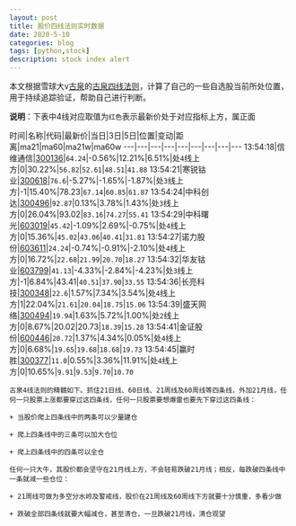 ```yaml
---
layout: post
title: 股价四线法则实时数据
date: 2020-5-10
categories: blog
tags: [python,stock]
description: stock index alert
---
```



本文根据雪球大v[古泉](https://xueqiu.com/u/7148646888)的[古泉四线法则](https://xueqiu.com/7148646888/130498192)，计算了自己的一些自选股当前所处位置，用于持续追踪验证，帮助自己进行判断。

**说明**：下表中4线对应取值为`红色`表示最新价处于对应指标上方，属正面

时间|名称|代码|最新价|当日|3日|5日|位置|变动|距离|ma21|ma60|ma21w|ma60w
---|---|---|---|---|---|---|---|---
13:54:18|信维通信|[300136](https://xueqiu.com/S/SZ300136)|`64.24`|-0.56%|12.21%|6.51%|处`4`线上方|0|30.22%|`56.82`|`52.61`|`48.51`|`41.88`
13:54:21|寒锐钴业|[300618](https://xueqiu.com/S/SZ300618)|`76.6`|-5.27%|-1.65%|-1.87%|处`3`线上方|-1|15.40%|78.23|`67.14`|`60.85`|`61.87`
13:54:24|中科创达|[300496](https://xueqiu.com/S/SZ300496)|`92.87`|0.13%|3.78%|1.43%|处`3`线上方|0|26.04%|93.02|`83.16`|`74.27`|`55.41`
13:54:29|中科曙光|[603019](https://xueqiu.com/S/SH603019)|`45.42`|-1.09%|2.69%|-0.75%|处`4`线上方|0|15.36%|`45.02`|`43.06`|`40.41`|`31.81`
13:54:27|诺力股份|[603611](https://xueqiu.com/S/SH603611)|`24.24`|-0.74%|-0.91%|-2.10%|处`4`线上方|0|16.72%|`22.68`|`21.99`|`20.70`|`18.27`
13:54:32|华友钴业|[603799](https://xueqiu.com/S/SH603799)|`41.13`|-4.33%|-2.84%|-4.23%|处`3`线上方|-1|6.84%|43.41|`40.51`|`37.90`|`33.55`
13:54:36|长亮科技|[300348](https://xueqiu.com/S/SZ300348)|`22.6`|1.57%|7.34%|3.54%|处`4`线上方|1|22.04%|`21.61`|`20.04`|`18.75`|`15.06`
13:54:39|盛天网络|[300494](https://xueqiu.com/S/SZ300494)|`19.94`|1.63%|5.72%|1.00%|处`2`线上方|0|8.67%|20.02|20.73|`18.39`|`15.28`
13:54:41|金证股份|[600446](https://xueqiu.com/S/SH600446)|`20.72`|1.37%|4.34%|0.05%|处`4`线上方|0|6.68%|`19.65`|`19.68`|`18.68`|`19.73`
13:54:45|赢时胜|[300377](https://xueqiu.com/S/SZ300377)|`11.0`|0.55%|3.36%|11.91%|处`4`线上方|0|10.65%|`9.91`|`9.53`|`9.70`|`10.70`

```
古泉4线法则的精髓如下。抓住21日线、60日线、21周线及60周线等四条线，外加21月线，任何一只股票上涨都要穿过这四条线，任何一只股票要想爆雷也要先下穿过这四条线：

+ 当股价爬上四条线中的两条可以少量建仓

+ 爬上四条线中的三条可以加大仓位

+ 爬上四条线中的四条可以全仓

任何一只大牛，其股价都会坚守在21月线上方，不会轻易跌破21月线；相反，每跌破四条线中一条就减一些仓位：

+ 21周线可做为多空分水岭及警戒线，股价在21周线及60周线下方就要十分慎重，多看少做

+ 跌破全部四条线就要大幅减仓，甚至清仓，一旦跌破21月线，清仓观望
```